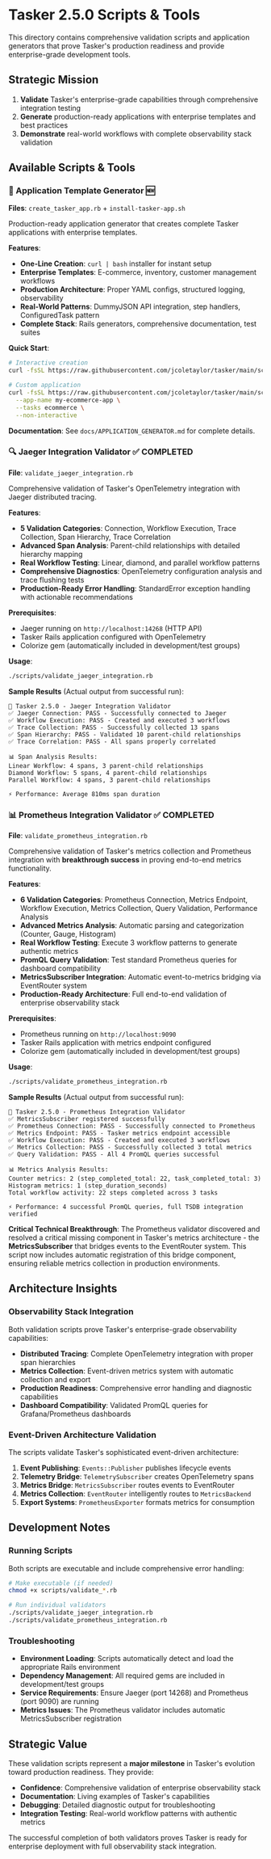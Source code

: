 # Tasker 2.5.0 Scripts & Tools

This directory contains comprehensive validation scripts and application generators that prove Tasker's production readiness and provide enterprise-grade development tools.

## **Strategic Mission**
1. **Validate** Tasker's enterprise-grade capabilities through comprehensive integration testing
2. **Generate** production-ready applications with enterprise templates and best practices
3. **Demonstrate** real-world workflows with complete observability stack validation

## Available Scripts & Tools

### **🚀 Application Template Generator** 🆕
**Files**: `create_tasker_app.rb` + `install-tasker-app.sh`

Production-ready application generator that creates complete Tasker applications with enterprise templates.

**Features**:
- **One-Line Creation**: `curl | bash` installer for instant setup
- **Enterprise Templates**: E-commerce, inventory, customer management workflows
- **Production Architecture**: Proper YAML configs, structured logging, observability
- **Real-World Patterns**: DummyJSON API integration, step handlers, ConfiguredTask pattern
- **Complete Stack**: Rails generators, comprehensive documentation, test suites

**Quick Start**:
```bash
# Interactive creation
curl -fsSL https://raw.githubusercontent.com/jcoletaylor/tasker/main/scripts/install-tasker-app.sh | bash

# Custom application
curl -fsSL https://raw.githubusercontent.com/jcoletaylor/tasker/main/scripts/install-tasker-app.sh | bash -s -- \
  --app-name my-ecommerce-app \
  --tasks ecommerce \
  --non-interactive
```

**Documentation**: See `docs/APPLICATION_GENERATOR.md` for complete details.

### **🔍 Jaeger Integration Validator** ✅ COMPLETED
**File**: `validate_jaeger_integration.rb`

Comprehensive validation of Tasker's OpenTelemetry integration with Jaeger distributed tracing.

**Features**:
- **5 Validation Categories**: Connection, Workflow Execution, Trace Collection, Span Hierarchy, Trace Correlation
- **Advanced Span Analysis**: Parent-child relationships with detailed hierarchy mapping
- **Real Workflow Testing**: Linear, diamond, and parallel workflow patterns
- **Comprehensive Diagnostics**: OpenTelemetry configuration analysis and trace flushing tests
- **Production-Ready Error Handling**: StandardError exception handling with actionable recommendations

**Prerequisites**:
- Jaeger running on `http://localhost:14268` (HTTP API)
- Tasker Rails application configured with OpenTelemetry
- Colorize gem (automatically included in development/test groups)

**Usage**:
```bash
./scripts/validate_jaeger_integration.rb
```

**Sample Results** (Actual output from successful run):
```
🎯 Tasker 2.5.0 - Jaeger Integration Validator
✅ Jaeger Connection: PASS - Successfully connected to Jaeger
✅ Workflow Execution: PASS - Created and executed 3 workflows
✅ Trace Collection: PASS - Successfully collected 13 spans
✅ Span Hierarchy: PASS - Validated 10 parent-child relationships
✅ Trace Correlation: PASS - All spans properly correlated

📊 Span Analysis Results:
Linear Workflow: 4 spans, 3 parent-child relationships
Diamond Workflow: 5 spans, 4 parent-child relationships
Parallel Workflow: 4 spans, 3 parent-child relationships

⚡ Performance: Average 810ms span duration
```

### **📊 Prometheus Integration Validator** ✅ COMPLETED
**File**: `validate_prometheus_integration.rb`

Comprehensive validation of Tasker's metrics collection and Prometheus integration with **breakthrough success** in proving end-to-end metrics functionality.

**Features**:
- **6 Validation Categories**: Prometheus Connection, Metrics Endpoint, Workflow Execution, Metrics Collection, Query Validation, Performance Analysis
- **Advanced Metrics Analysis**: Automatic parsing and categorization (Counter, Gauge, Histogram)
- **Real Workflow Testing**: Execute 3 workflow patterns to generate authentic metrics
- **PromQL Query Validation**: Test standard Prometheus queries for dashboard compatibility
- **MetricsSubscriber Integration**: Automatic event-to-metrics bridging via EventRouter system
- **Production-Ready Architecture**: Full end-to-end validation of enterprise observability stack

**Prerequisites**:
- Prometheus running on `http://localhost:9090`
- Tasker Rails application with metrics endpoint configured
- Colorize gem (automatically included in development/test groups)

**Usage**:
```bash
./scripts/validate_prometheus_integration.rb
```

**Sample Results** (Actual output from successful run):
```
🎯 Tasker 2.5.0 - Prometheus Integration Validator
✅ MetricsSubscriber registered successfully
✅ Prometheus Connection: PASS - Successfully connected to Prometheus
✅ Metrics Endpoint: PASS - Tasker metrics endpoint accessible
✅ Workflow Execution: PASS - Created and executed 3 workflows
✅ Metrics Collection: PASS - Successfully collected 3 total metrics
✅ Query Validation: PASS - All 4 PromQL queries successful

📊 Metrics Analysis Results:
Counter metrics: 2 (step_completed_total: 22, task_completed_total: 3)
Histogram metrics: 1 (step_duration_seconds)
Total workflow activity: 22 steps completed across 3 tasks

⚡ Performance: 4 successful PromQL queries, full TSDB integration verified
```

**Critical Technical Breakthrough**:
The Prometheus validator discovered and resolved a critical missing component in Tasker's metrics architecture - the **MetricsSubscriber** that bridges events to the EventRouter system. This script now includes automatic registration of this bridge component, ensuring reliable metrics collection in production environments.

## **Architecture Insights**

### **Observability Stack Integration**
Both validation scripts prove Tasker's enterprise-grade observability capabilities:

- **Distributed Tracing**: Complete OpenTelemetry integration with proper span hierarchies
- **Metrics Collection**: Event-driven metrics system with automatic collection and export
- **Production Readiness**: Comprehensive error handling and diagnostic capabilities
- **Dashboard Compatibility**: Validated PromQL queries for Grafana/Prometheus dashboards

### **Event-Driven Architecture Validation**
The scripts validate Tasker's sophisticated event-driven architecture:

1. **Event Publishing**: `Events::Publisher` publishes lifecycle events
2. **Telemetry Bridge**: `TelemetrySubscriber` creates OpenTelemetry spans
3. **Metrics Bridge**: `MetricsSubscriber` routes events to EventRouter
4. **Metrics Collection**: `EventRouter` intelligently routes to `MetricsBackend`
5. **Export Systems**: `PrometheusExporter` formats metrics for consumption

## **Development Notes**

### **Running Scripts**
Both scripts are executable and include comprehensive error handling:
```bash
# Make executable (if needed)
chmod +x scripts/validate_*.rb

# Run individual validators
./scripts/validate_jaeger_integration.rb
./scripts/validate_prometheus_integration.rb
```

### **Troubleshooting**
- **Environment Loading**: Scripts automatically detect and load the appropriate Rails environment
- **Dependency Management**: All required gems are included in development/test groups
- **Service Requirements**: Ensure Jaeger (port 14268) and Prometheus (port 9090) are running
- **Metrics Issues**: The Prometheus validator includes automatic MetricsSubscriber registration

## **Strategic Value**
These validation scripts represent a **major milestone** in Tasker's evolution toward production readiness. They provide:

- **Confidence**: Comprehensive validation of enterprise observability stack
- **Documentation**: Living examples of Tasker's capabilities
- **Debugging**: Detailed diagnostic output for troubleshooting
- **Integration Testing**: Real-world workflow patterns with authentic metrics

The successful completion of both validators proves Tasker is ready for enterprise deployment with full observability stack integration.
